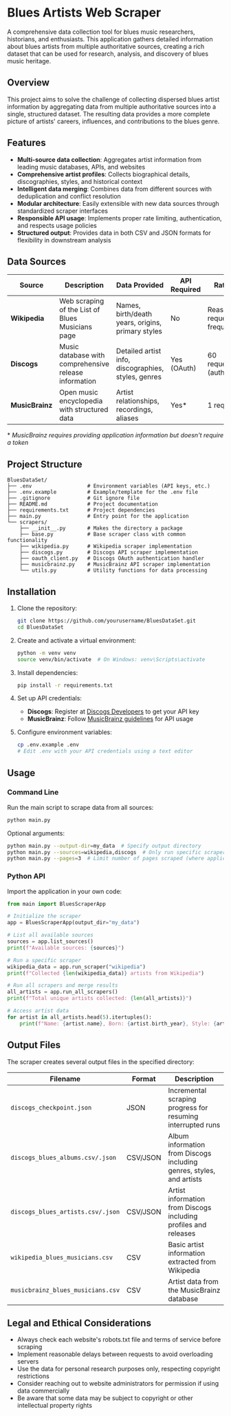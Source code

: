 # Blues Artists Web Scraper

A comprehensive data collection tool for blues music researchers, historians, and enthusiasts. This application gathers detailed information about blues artists from multiple authoritative sources, creating a rich dataset that can be used for research, analysis, and discovery of blues music heritage.

## Overview

This project aims to solve the challenge of collecting dispersed blues artist information by aggregating data from multiple authoritative sources into a single, structured dataset. The resulting data provides a more complete picture of artists' careers, influences, and contributions to the blues genre.

## Features

- **Multi-source data collection**: Aggregates artist information from leading music databases, APIs, and websites
- **Comprehensive artist profiles**: Collects biographical details, discographies, styles, and historical context
- **Intelligent data merging**: Combines data from different sources with deduplication and conflict resolution
- **Modular architecture**: Easily extensible with new data sources through standardized scraper interfaces
- **Responsible API usage**: Implements proper rate limiting, authentication, and respects usage policies
- **Structured output**: Provides data in both CSV and JSON formats for flexibility in downstream analysis

## Data Sources

| Source | Description | Data Provided | API Required | Rate Limits |
|--------|-------------|---------------|--------------|-------------|
| **Wikipedia** | Web scraping of the List of Blues Musicians page | Names, birth/death years, origins, primary styles | No | Reasonable request frequency |
| **Discogs** | Music database with comprehensive release information | Detailed artist info, discographies, styles, genres | Yes (OAuth) | 60 requests/min (authenticated) |
| **MusicBrainz** | Open music encyclopedia with structured data | Artist relationships, recordings, aliases | Yes* | 1 request/sec |

\* *MusicBrainz requires providing application information but doesn't require a token*

## Project Structure

```
BluesDataSet/
├── .env                  # Environment variables (API keys, etc.)
├── .env.example          # Example/template for the .env file
├── .gitignore            # Git ignore file
├── README.md             # Project documentation
├── requirements.txt      # Project dependencies
├── main.py               # Entry point for the application
└── scrapers/
    ├── __init__.py       # Makes the directory a package
    ├── base.py           # Base scraper class with common functionality
    ├── wikipedia.py      # Wikipedia scraper implementation
    ├── discogs.py        # Discogs API scraper implementation
    ├── oauth_client.py   # Discogs OAuth authentication handler
    ├── musicbrainz.py    # MusicBrainz API scraper implementation
    └── utils.py          # Utility functions for data processing
```

## Installation

1. Clone the repository:
   ```bash
   git clone https://github.com/yourusername/BluesDataSet.git
   cd BluesDataSet
   ```

2. Create and activate a virtual environment:
   ```bash
   python -m venv venv
   source venv/bin/activate  # On Windows: venv\Scripts\activate
   ```

3. Install dependencies:
   ```bash
   pip install -r requirements.txt
   ```

4. Set up API credentials:
   - **Discogs**: Register at [Discogs Developers](https://www.discogs.com/settings/developers) to get your API key
   - **MusicBrainz**: Follow [MusicBrainz guidelines](https://musicbrainz.org/doc/MusicBrainz_API/Rate_Limiting) for API usage

5. Configure environment variables:
   ```bash
   cp .env.example .env
   # Edit .env with your API credentials using a text editor
   ```

## Usage

### Command Line

Run the main script to scrape data from all sources:

```bash
python main.py
```

Optional arguments:
```bash
python main.py --output-dir=my_data  # Specify output directory
python main.py --sources=wikipedia,discogs  # Only run specific scrapers
python main.py --pages=3  # Limit number of pages scraped (where applicable)
```

### Python API

Import the application in your own code:

```python
from main import BluesScraperApp

# Initialize the scraper
app = BluesScraperApp(output_dir="my_data")

# List all available sources
sources = app.list_sources()
print(f"Available sources: {sources}")

# Run a specific scraper
wikipedia_data = app.run_scraper("wikipedia")
print(f"Collected {len(wikipedia_data)} artists from Wikipedia")

# Run all scrapers and merge results
all_artists = app.run_all_scrapers()
print(f"Total unique artists collected: {len(all_artists)}")

# Access artist data
for artist in all_artists.head(5).itertuples():
    print(f"Name: {artist.name}, Born: {artist.birth_year}, Style: {artist.primary_style}")
```

## Output Files

The scraper creates several output files in the specified directory:

| Filename | Format | Description |
|----------|--------|-------------|
| `discogs_checkpoint.json` | JSON | Incremental scraping progress for resuming interrupted runs |
| `discogs_blues_albums.csv/.json` | CSV/JSON | Album information from Discogs including genres, styles, and artists |
| `discogs_blues_artists.csv/.json` | CSV/JSON | Artist information from Discogs including profiles and releases |
| `wikipedia_blues_musicians.csv` | CSV | Basic artist information extracted from Wikipedia |
| `musicbrainz_blues_musicians.csv` | CSV | Artist data from the MusicBrainz database |

## Legal and Ethical Considerations

- Always check each website's robots.txt file and terms of service before scraping
- Implement reasonable delays between requests to avoid overloading servers
- Use the data for personal research purposes only, respecting copyright restrictions
- Consider reaching out to website administrators for permission if using data commercially
- Be aware that some data may be subject to copyright or other intellectual property rights
